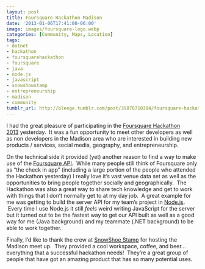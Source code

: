 ```yaml
---
layout: post
title: Foursquare Hackathon Madison
date: '2013-01-06T17:41:00-06:00'
image: images/foursquare-logo.webp
categories: [Community, Maps, Location]
tags:
- dotnet
- hackathon
- foursquarehackathon
- foursquare
- java
- node.js
- javascript
- snowshowstamp
- entrepreneurship
- madison
- community
tumblr_url: http://bleege.tumblr.com/post/39878710304/foursquare-hackathon-madison
---
```

<!--excerpt.start-->
I had the great pleasure of participating in the [Foursquare Hackathon 2013](https://www.hackerleague.org/hackathons/foursquare-hackathon-2013) yesterday.  It was a fun opportunity to meet other developers as well as non developers in the Madison area who are interested in building new products / services, social media, geography, and entrepreneurship.
<!--excerpt.end-->

On the technical side it provided (yet) another reason to find a way to make use of the [Foursquare API](https://developer.foursquare.com/docs/).  While many people still think of Foursquare only as “the check in app” (including a large portion of the people who attended the Hackathon yesterday) I really love it’s vast venue data set as well as the opportunities to bring people together socially and geographically.  The Hackathon was also a great way to share tech knowledge and get to work with things that I don’t normally get to at my day job.  A great example for me was getting to build the server API for my team’s project in [Node.js](https://nodejs.org/en/).  Every time I use Node.js it still _feels_ weird writing JavaScript for the server but it turned out to be the fastest way to get our API built as well as a good way for me (Java background) and my teammate (.NET background) to be able to work together.

Finally, I’d like to thank the crew at [SnowShoe Stamp](http://www.snowshoestamp.com) for hosting the Madison meet up.  They provided a cool workspace, coffee, and beer… everything that a successful hackathon needs!  They’re a great group of people that have got an amazing product that has so many potential uses.
